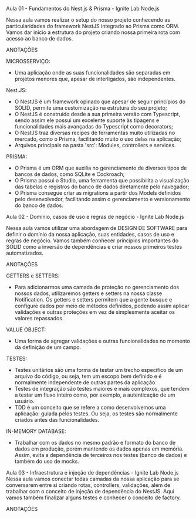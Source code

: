 Aula 01 - Fundamentos do Nest.js & Prisma - Ignite Lab Node.js

Nessa aula vamos realizar o setup do nosso projeto conhecendo as particularidades do framework NestJS integrado ao Prisma como ORM. Vamos dar início a estrutura do projeto criando nossa primeira rota com acesso ao banco de dados.

ANOTAÇÕES

MICROSSERVIÇO:
- Uma aplicação onde as suas funcionalidades são separadas em projetos menores que, apesar de interligados, são independentes.

Nest.JS:
- O NestJS é um framework opinado que apesar de seguir princípios do SOLID, permite uma customização na estrutura do seu projeto;
- O NestJS é construído desde a sua primeira versão com Typescript, sendo assim ele possui um excelente suporte às tipagens e funcionalidades mais avançadas do Typescript como decorators;
- O NestJS traz diversas recipes de ferramentas muito utilizadas no mercado, como o Prisma, facilitando muito o uso delas na aplicação;
- Arquivos principais na pasta 'src': Modules, controllers e services.

PRISMA:
- O Prisma é um ORM que auxilia no gerenciamento de diversos tipos de bancos de dados, como SQLite e Cockroach;
- O Prisma possui o Studio, uma ferramenta que possibilita a visualização das tabelas e registros do banco de dados diretamente pelo navegador;
- O Prisma consegue criar as migrations a partir dos Models definidos pelo desenvolvedor, facilitando assim o gerenciamento e versionamento do banco de dados.


Aula 02 - Domínio, casos de uso e regras de negócio - Ignite Lab Node.js

Nessa aula vamos utilizar uma abordagem de DESIGN DE SOFTWARE para definir o domínio da nossa aplicação, suas entidades, casos de uso e regras de negócio. Vamos também conhecer princípios importantes do SOLID como a inversão de dependências e criar nossos primeiros testes automatizados.

ANOTAÇÕES

GETTERS e SETTERS:
 - Para adicionarmos uma camada de proteção no gerenciamento dos nossos dados, utilizaremos getters e setters na nossa classe Notification. Os getters e setters permitem que a gente busque e configure dados por meio de métodos definidos, podendo assim aplicar validações e outras proteções em vez de simplesmente aceitar os valores repassados.

 VALUE OBJECT:
 - Uma forma de agregar validações e outras funcionalidades no momento da definição de um campo.

 TESTES:
 - Testes unitários são uma forma de testar um trecho específico de um arquivo do código, ou seja, tem um escopo bem definido e é normalmente independente de outras partes da aplicação.
 - Testes de integração são testes maiores e mais complexos, que tendem a testar um fluxo inteiro como, por exemplo, a autenticação de um usuário.
 - TDD é um conceito que se refere a como desenvolvemos uma aplicação: guiada pelos testes. Ou seja, os testes são normalmente criados antes das funcionalidades.

 IN-MEMORY DATABASE:
 - Trabalhar com os dados no mesmo padrão e formato do banco de dados em produção, porém mantendo os dados apenas em memória. Assim, evita a dependência de terceiros nos testes (banco de dados) e também do uso de mocks.


Aula 03 - Infraestrutura e injeção de dependências - Ignite Lab Node.js
Nessa aula vamos conectar todas camadas da nossa aplicação para se conversarem entre si criando rotas, controllers, validações, além de trabalhar com o conceito de injeção de dependência do NestJS. Aqui vamos também finalizar alguns testes e conhecer o conceito de factory.

ANOTAÇÕES

